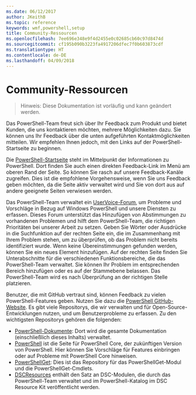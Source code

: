 ```yaml
---
ms.date: 06/12/2017
author: JKeithB
ms.topic: reference
keywords: wmf,powershell,setup
title: Community-Ressourcen
ms.openlocfilehash: 7ee696e348e9f4d2455e0c02685cb60c97d8474d
ms.sourcegitcommit: cf195b090b3223fa4917206dfec7f0b603873cdf
ms.translationtype: HT
ms.contentlocale: de-DE
ms.lasthandoff: 04/09/2018
---
```

# <a name="community-resources"></a>Community-Ressourcen #
> Hinweis: Diese Dokumentation ist vorläufig und kann geändert werden.

Das PowerShell-Team freut sich über Ihr Feedback zum Produkt und bietet Kunden, die uns kontaktieren möchten, mehrere Möglichkeiten dazu.
Sie können uns Ihr Feedback über die unten aufgeführten Kontaktmöglichkeiten mitteilen. Wir empfehlen Ihnen jedoch, mit den Links auf der PowerShell-Startseite zu beginnen.

Die [PowerShell-Startseite](https://microsoft.com/powershell) steht im Mittelpunkt der Informationen zu PowerShell. Dort finden Sie auch einen direkten Feedback-Link im Menü am oberen Rand der Seite.
So können Sie rasch auf unsere Feedback-Kanäle zugreifen.
Dies ist die empfohlene Vorgehensweise, wenn Sie uns Feedback geben möchten, da die Seite aktiv verwaltet wird und Sie von dort aus auf andere geeignete Seiten verwiesen werden.

Das PowerShell-Team verwaltet ein [UserVoice-Forum](https://windowsserver.uservoice.com/forums/301869-powershell/), um Probleme und Vorschläge in Bezug auf Windows PowerShell und unsere Diensten zu erfassen.
Dieses Forum unterstützt das Hinzufügen von Abstimmungen zu vorhandenen Problemen und hilft dem PowerShell-Team, die richtigen Prioritäten bei unserer Arbeit zu setzen.
Geben Sie Wörter oder Ausdrücke in die Suchfunktion auf der rechten Seite ein, die im Zusammenhang mit Ihrem Problem stehen, um zu überprüfen, ob das Problem nicht bereits identifiziert wurde.
Wenn keine Übereinstimmungen gefunden werden, können Sie ein neues Element hinzufügen.
Auf der rechten Seite finden Sie Unterabschnitte für die verschiedenen Funktionsbereiche, die das PowerShell-Team verwaltet.
Sie können Ihr Problem im entsprechenden Bereich hinzufügen oder es auf der Stammebene belassen. Das PowerShell-Team wird es nach Überprüfung an der richtigen Stelle platzieren.

Benutzer, die mit GitHub vertraut sind, können Feedback zu vielen PowerShell-Features geben. Nutzen Sie dazu die [PowerShell GitHub-Website](https://github.com/powershell).
Es gibt viele Repositorys, die wir verwalten und für Open-Source-Entwicklungen nutzen, und um Benutzerprobleme zu erfassen.
Zu den wichtigsten Repositorys gehören die folgenden:

* [PowerShell-Dokumente](https://github.com/PowerShell/powershell-docs): Dort wird die gesamte Dokumentation (einschließlich dieses Inhalts) verwaltet.
* [PowerShell](https://github.com/PowerShell/powershell) ist die Seite für PowerShell Core, der zukünftigen Version von PowerShell.
Hier können Sie Vorschläge für Features einbringen oder auf Probleme mit PowerShell Core hinweisen.
* [PowerShellGet](https://github.com/PowerShell/powershellget): Dies ist das Repository für das PowerShellGet-Modul und die PowerShellGet-Cmdlets.
* [DSCResources](https://github.com/PowerShell/DscResources) enthält den Satz an DSC-Modulen, die durch das PowerShell-Team verwaltet und im PowerShell-Katalog im DSC Resource Kit veröffentlicht werden.